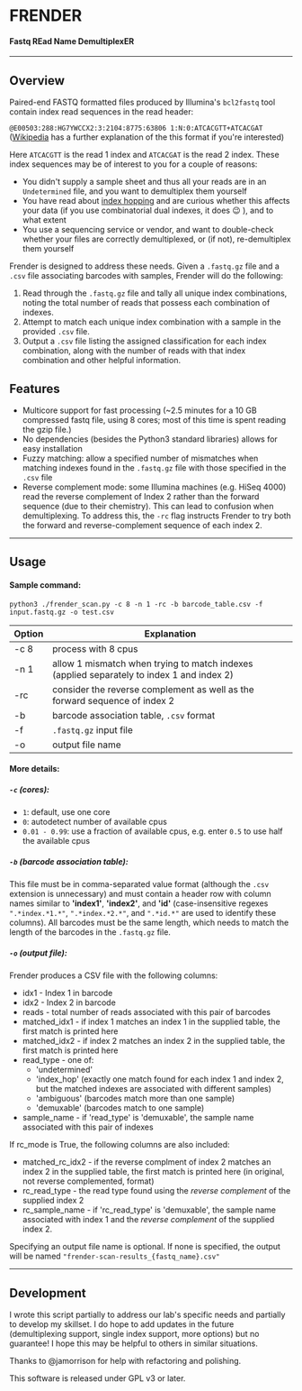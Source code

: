 # FRENDER

#### Fastq REad Name DemultiplexER

---
## Overview
Paired-end FASTQ formatted files produced by Illumina's ```bcl2fastq``` tool contain index read sequences in the read header:

```@E00503:288:HG7YWCCX2:3:2104:8775:63806 1:N:0:ATCACGTT+ATCACGAT```
([Wikipedia](https://en.wikipedia.org/wiki/FASTQ_format) has a further explanation of the this format if you're interested) 

Here ```ATCACGTT``` is the read 1 index and ```ATCACGAT``` is the read 2 index. These index sequences may be of interest to you for a couple of reasons:
* You didn't supply a sample sheet and thus all your reads are in an ```Undetermined``` file, and you want to demultiplex them yourself
* You have read about [index hopping](https://www.illumina.com/techniques/sequencing/ngs-library-prep/multiplexing/index-hopping.html#:~:text=What%20is%20Index%20Hopping%3F%20Index%20hopping%20or%20index,to%20a%20different%20index%20%28in%20the%20multiplexed%20pool%29.) and are curious whether this affects your data (if you use combinatorial dual indexes, it does :wink: ), and to what extent
* You use a sequencing service or vendor, and want to double-check whether your files are correctly demultiplexed, or (if not), re-demultiplex them yourself

Frender is designed to address these needs. Given a ```.fastq.gz``` file and a ```.csv``` file associating barcodes with samples, Frender will do the following:

1. Read through the ```.fastq.gz``` file  and tally all unique index combinations, noting the total number of reads that possess each combination of indexes.
2. Attempt to match each unique index combination with a sample in the provided ```.csv``` file.
3. Output a ```.csv``` file listing the assigned classification for each index combination, along with the number of reads with that index combination and other helpful information.

## Features

* Multicore support for fast processing (~2.5 minutes for a 10 GB compressed fastq file, using 8 cores; most of this time is spent reading the gzip file.)
* No dependencies (besides the Python3 standard libraries) allows for easy installation
* Fuzzy matching: allow a specified number of mismatches when matching indexes found in the ```.fastq.gz``` file with those specified in the ```.csv``` file
* Reverse complement mode: some Illumina machines (e.g. HiSeq 4000) read the reverse complement of Index 2 rather than the forward sequence (due to their chemistry). This can lead to confusion when demultiplexing. To address this, the ```-rc``` flag instructs Frender to try both the forward and reverse-complement sequence of each index 2.

---


## Usage

#### Sample command:
```python3 ./frender_scan.py -c 8 -n 1 -rc -b barcode_table.csv -f input.fastq.gz -o test.csv```

Option|Explanation
--|--
-c 8 | process with 8 cpus
-n 1 | allow 1 mismatch when trying to match indexes (applied separately to index 1 and index 2)
-rc | consider the reverse complement as well as the forward sequence of index 2
-b | barcode association table, ```.csv``` format
-f | ```.fastq.gz``` input file
-o | output file name

#### More details:

##### ```-c``` (cores):
* ```1```: default, use one core
* ```0```: autodetect number of available cpus
* ```0.01 - 0.99```: use a fraction of available cpus, e.g. enter ```0.5``` to use half the available cpus

##### ```-b``` (barcode association table):

This file must be in comma-separated value format (although the ```.csv``` extension is unnecessary) and must contain a header row with column names similar to **'index1'**, **'index2'**, and **'id'** (case-insensitive regexes ```".*index.*1.*"```, ```".*index.*2.*"```, and ```".*id.*"``` are used to identify these columns). All barcodes must be the same length, which needs to match the length of the barcodes in the ```.fastq.gz``` file. 

##### ```-o``` (output file):

Frender produces a CSV file with the following columns:
* idx1 - Index 1 in barcode
* idx2 - Index 2 in barcode
* reads - total number of reads associated with this pair of barcodes
* matched_idx1 - if index 1 matches an index 1 in the supplied table, the first match is printed here
* matched_idx2 - if index 2 matches an index 2 in the supplied table, the first match is printed here
* read_type - one of:
    - 'undetermined'
    - 'index_hop' (exactly one match found for each index 1 and index 2, but the matched indexes are associated with different samples)
    - 'ambiguous' (barcodes match more than one sample)
    - 'demuxable' (barcodes match to one sample)
* sample_name - if 'read_type' is 'demuxable', the sample name associated with this pair of indexes

If rc_mode is True, the following columns are also included:
* matched_rc_idx2 - if the reverse complment of index 2 matches an index 2 in the supplied table, the first match is printed here (in original, not reverse complemented, format)
* rc_read_type - the read type found using the *reverse complement* of the supplied index 2
* rc_sample_name - if 'rc_read_type' is 'demuxable', the sample name associated with index 1 and the *reverse complement* of the supplied index 2.

Specifying an output file name is optional. If none is specified, the output will be named ```"frender-scan-results_{fastq_name}.csv"```

---
## Development

I wrote this script partially to address our lab's specific needs and partially to develop my skillset. I do hope to add updates in the future (demultiplexing support, single index support, more options) but no guarantee! I hope this may be helpful to others in similar situations.

Thanks to @jamorrison for help with refactoring and polishing.

This software is released under GPL v3 or later. 
